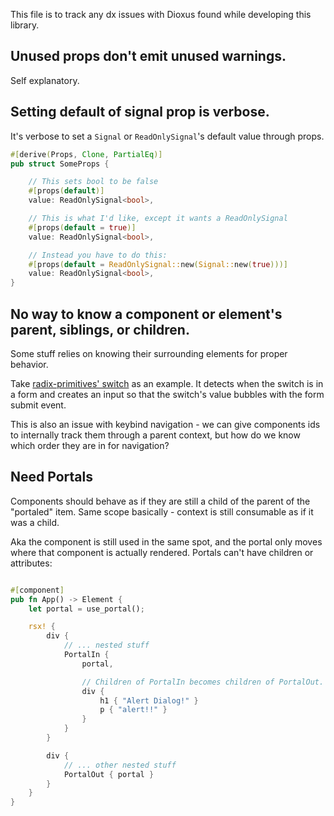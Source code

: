 This file is to track any dx issues with Dioxus found while developing this library.

## Unused props don't emit unused warnings.
Self explanatory.

## Setting default of signal prop is verbose.
It's verbose to set a `Signal` or `ReadOnlySignal`'s default value through props.
```rust
#[derive(Props, Clone, PartialEq)]
pub struct SomeProps {

    // This sets bool to be false
    #[props(default)] 
    value: ReadOnlySignal<bool>,

    // This is what I'd like, except it wants a ReadOnlySignal
    #[props(default = true)] 
    value: ReadOnlySignal<bool>,

    // Instead you have to do this:
    #[props(default = ReadOnlySignal::new(Signal::new(true)))]
    value: ReadOnlySignal<bool>,
}
```

## No way to know a component or element's parent, siblings, or children.

Some stuff relies on knowing their surrounding elements for proper behavior. 

Take [radix-primitives' switch](https://github.com/radix-ui/primitives/blob/6e75e117977c9e6ffa939e6951a707f16ba0f95e/packages/react/switch/src/switch.tsx#L51) as an example. It detects when the switch is in a form and creates an input so that the switch's value bubbles with the form submit event.

This is also an issue with keybind navigation - we can give components ids to internally track them through a parent context, but how do we know which order they are in for navigation?

## Need Portals
Components should behave as if they are still a child of the parent of the "portaled" item. Same scope basically - context is still consumable as if it was a child.

Aka the component is still used in the same spot, and the portal only moves where that component is actually rendered. Portals can't have children or attributes:

```rust

#[component]
pub fn App() -> Element {
    let portal = use_portal();

    rsx! {
        div {
            // ... nested stuff
            PortalIn {
                portal,

                // Children of PortalIn becomes children of PortalOut.
                div {
                    h1 { "Alert Dialog!" }
                    p { "alert!!" }
                }
            }
        }

        div {
            // ... other nested stuff
            PortalOut { portal }
        }
    }
}

```

